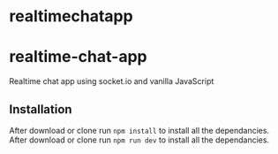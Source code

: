 # realtimechatapp
# realtime-chat-app
Realtime chat app using socket.io and vanilla JavaScript

## Installation 
After download or clone run `npm install` to install all the dependancies.
After download or clone run `npm run dev` to install all the dependancies.

